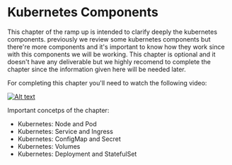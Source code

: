 # Kubernetes Components

This chapter of the ramp up is intended to clarify deeply the kubernetes components. previously we review some kubernetes components but there're more components and it's important to know how they work since with this components we will be working. This chapter is optional and it doesn't have any deliverable but we highly recomend to complete the chapter since the information given here will be needed later.

For completing this chapter you'll need to watch the following video: 

[![Alt text](https://img.youtube.com/vi/Krpb44XR0bk/0.jpg)](https://www.youtube.com/watch?v=Krpb44XR0bk)

Important concetps of the chapter:
 * Kubernetes: Node and Pod
 * Kubernetes: Service and Ingress
 * Kubernetes: ConfigMap and Secret
 * Kubernetes: Volumes
 * Kubernetes: Deployment and StatefulSet